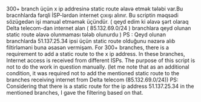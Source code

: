 300+ branch üçün x ip addresinə static route əlavə etmək tələbi var.Bu bracnhlarda fərqli İSP-lərdən internet çıxışı alınır. Bu scriptin məqsədi sözügedən işi manual etməmək üçündür. ( qeyd edim ki əlavə şərt olaraq Delta telecom-dan internet alan ( 85.132.69.0/24 ) branchlara qeyd olunan static route əlavə olunmaması tələb olunurdu ) PS : Qeyd olunan branchlarda 51.137.25.34 ipsi üçün static route olduğunu nəzərə alıb filtirləməni buna əsasən vermişəm. 
For 300+ branches, there is a requirement to add a static route to the x ip address. In these branches, Internet access is received from different ISPs. The purpose of this script is not to do the work in question manually. (let me note that as an additional condition, it was required not to add the mentioned static route to the branches receiving internet from Delta telecom (85.132.69.0/24)) PS: Considering that there is a static route for the ip address 51.137.25.34 in the mentioned branches, I gave the filtering based on that.
